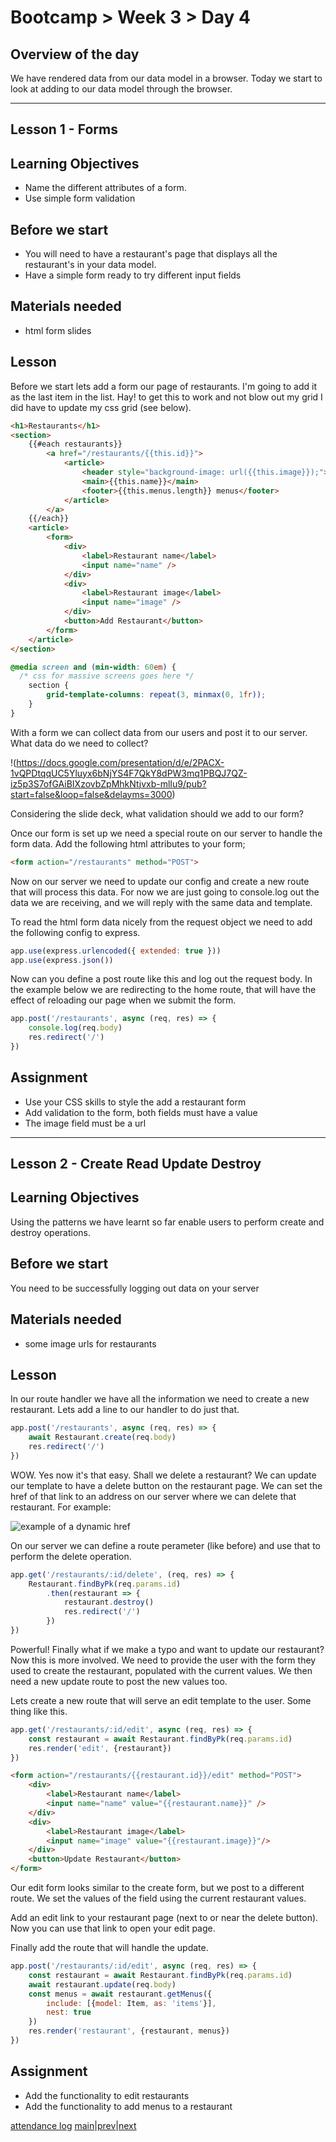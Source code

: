 # Bootcamp > Week 3 > Day 4

## Overview of the day

We have rendered data from our data model in a browser. Today we start to look at adding to our data model through the browser.

----

## Lesson 1 - Forms

## Learning Objectives

* Name the different attributes of a form.
* Use simple form validation

## Before we start

* You will need to have a restaurant's page that displays all the restaurant's in your data model.
* Have a simple form ready to try different input fields

## Materials needed

* html form slides

## Lesson

Before we start lets add a form our page of restaurants. I'm going to add it as the last item in the list. Hay! to get this to work and not blow out my grid I did have to update my css grid (see below).

```html
<h1>Restaurants</h1>
<section>
    {{#each restaurants}}
        <a href="/restaurants/{{this.id}}">
            <article>
                <header style="background-image: url({{this.image}});"></header>
                <main>{{this.name}}</main>
                <footer>{{this.menus.length}} menus</footer>
            </article>
        </a>
    {{/each}}
    <article>
        <form>
            <div>
                <label>Restaurant name</label>
                <input name="name" />
            </div>
            <div>
                <label>Restaurant image</label>
                <input name="image" />
            </div>
            <button>Add Restaurant</button>
        </form>
    </article>
</section>
```
```css
@media screen and (min-width: 60em) {
  /* css for massive screens goes here */
    section {
        grid-template-columns: repeat(3, minmax(0, 1fr));
    }
}
```
With a form we can collect data from our users and post it to our server. What data do we need to collect? 

!(https://docs.google.com/presentation/d/e/2PACX-1vQPDtqqUC5Yluyx6bNjYS4F7QkY8dPW3mq1PBQJ7QZ-iz5p3S7ofGAiBIXzovbZpMhkNtjvxb-mlIu9/pub?start=false&loop=false&delayms=3000)

Considering the slide deck, what validation should we add to our form?

Once our form is set up we need a special route on our server to handle the form data. Add the following html attributes to your form;

```html
<form action="/restaurants" method="POST">
```

Now on our server we need to update our config and create a new route that will process this data. For now we are just going to console.log out the data we are receiving, and we will reply with the same data and template.

To read the html form data nicely from the request object we need to add the following config to express.

```javascript
app.use(express.urlencoded({ extended: true }))
app.use(express.json())
```
Now can you define a post route like this and log out the request body. In the example below we are redirecting to the home route, that will have the effect of reloading our page when we submit the form.

```javascript
app.post('/restaurants', async (req, res) => {
    console.log(req.body)
    res.redirect('/')
})
```

## Assignment

* Use your CSS skills to style the add a restaurant form
* Add validation to the form, both fields must have a value
* The image field must be a url

----

## Lesson 2 - Create Read Update Destroy

## Learning Objectives

Using the patterns we have learnt so far enable users to perform create and destroy operations.

## Before we start

You need to be successfully logging out data on your server

## Materials needed

* some image urls for restaurants

## Lesson

In our route handler we have all the information we need to create a new restaurant. Lets add a line to our handler to do just that.

```javascript
app.post('/restaurants', async (req, res) => {
    await Restaurant.create(req.body)
    res.redirect('/')
})
```
WOW. Yes now it's that easy. Shall we delete a restaurant? We can update our template to have a delete button on the restaurant page. We can set the href of that link to an address on our server where we can delete that restaurant. For example:

![example of a dynamic href](https://user-images.githubusercontent.com/4499581/95022824-5dd14900-0671-11eb-9cb3-2d9caa3cbb30.jpg)

On our server we can define a route perameter (like before) and use that to perform the delete operation.

```javascript
app.get('/restaurants/:id/delete', (req, res) => {
    Restaurant.findByPk(req.params.id)
        .then(restaurant => {
            restaurant.destroy()
            res.redirect('/')
        })
})
```
Powerful! Finally what if we make a typo and want to update our restaurant? Now this is more involved. We need to provide the user with the form they used to create the restaurant, populated with the current values. We then need a new update route to post the new values too.

Lets create a new route that will serve an edit template to the user. Some thing like this.

```javascript
app.get('/restaurants/:id/edit', async (req, res) => {
    const restaurant = await Restaurant.findByPk(req.params.id)
    res.render('edit', {restaurant})
})
```
```html
<form action="/restaurants/{{restaurant.id}}/edit" method="POST">
    <div>
        <label>Restaurant name</label>
        <input name="name" value="{{restaurant.name}}" />
    </div>
    <div>
        <label>Restaurant image</label>
        <input name="image" value="{{restaurant.image}}"/>
    </div>
    <button>Update Restaurant</button>
</form>
```
Our edit form looks similar to the create form, but we post to a different route. We set the values of the field using the current restaurant values.

Add an edit link to your restaurant page (next to or near the delete button). Now you can use that link to open your edit page.

Finally add the route that will handle the update.

```javascript
app.post('/restaurants/:id/edit', async (req, res) => {
    const restaurant = await Restaurant.findByPk(req.params.id)
    await restaurant.update(req.body)
    const menus = await restaurant.getMenus({
        include: [{model: Item, as: 'items'}],
        nest: true
    })
    res.render('restaurant', {restaurant, menus})
})
```

## Assignment

* Add the functionality to edit restaurants
* Add the functionality to add menus to a restaurant

[attendance log](https://applied.whitehat.org.uk/mod/questionnaire/complete.php?id=6702)
[main](/swe)|[prev](/swe/bootcamp/wk3/day3.html)|[next](/swe/bootcamp/wk3/day5.html)